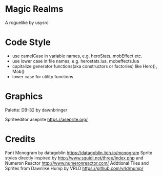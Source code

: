 # Magic Realms
A roguelike by usysrc

# Code Style
- use camelCase in variable names, e.g. heroStats, mobEffect etc.
- use lower case in file names, e.g. herostats.lua, mobeffects.lua
- capitalize generator functions(aka constructors or factories) like Hero(), Mob()
- lower case for utility functions

# Graphics
Palette: DB-32 by dawnbringer

Spriteeditor aseprite https://aseprite.org/

# Credits
Font Monogram by datagoblin https://datagoblin.itch.io/monogram
Sprite styles directly inspired by http://www.squidi.net/three/index.php and Numeron Reactor http://www.numeronreactor.com/
Addtional Tiles and Sprites from Dawnlike
Hump by VRLD https://github.com/vrld/hump/

